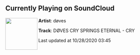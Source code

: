 ## Currently Playing on SoundCloud

[<img align="left" width="100" src="https://i1.sndcdn.com/artworks-000123568537-l0yrxv-t50x50.jpg">](https://soundcloud.com/dovescry/d-ves-cry-springs-eternal-cry?in=dovescry/sets/doves-cry-springs-eternal)

**Artist**: døves 

**Track**: DØVES CRY SPRINGS ETERNAL - CRY

Last updated at 10/28/2020 03:45
